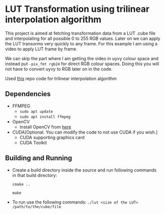 # LUT Transformation using trilinear interpolation algorithm

This project is aimed at fetching transformation data from a LUT .cube file and interpolating for all possible 0 to 255 RGB values. 
Later on we can apply the LUT transorms very quickly to any frame. For this example I am using a video to apply LUT frame by frame.

We can skip the part where I am getting the video in uyvy colour space and instead put `-pix_fmt rgb24` for direct RGB colour spaces.
Doing this you will not have to convert uyvy to RGB later on in the code.

Used [this](https://github.com/Ppkturner/3DLutInterpolation/blob/master/LutInterpolation/Trilinear.cpp) repo code for trilinear interpolation algorithm

## Dependencies

- FFMPEG
  - `sudo apt update`
  - `sudo apt install ffmpeg`
- OpenCV
  - Install OpenCV from [here](https://opencv.org/get-started/)
- CUDA[Optional. You can modify the code to not use CUDA if you wish.]
  - CUDA supporting graphics card
  - CUDA Toolkit


## Building and Running

- Create a build directory inside the source and run following commands in that build directory:
  
  `cmake ..`

  `make`
- To run use the following commands:
  `./lut <size of the LUT> /path/to/the/cube/file`

